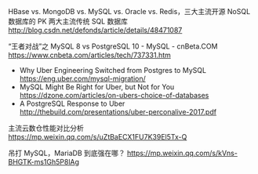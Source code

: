 
HBase vs. MongoDB vs. MySQL vs. Oracle vs. Redis，三大主流开源 NoSQL 数据库的 PK 两大主流传统 SQL 数据库 
http://blog.csdn.net/defonds/article/details/48471087

“王者对战”之 MySQL 8 vs PostgreSQL 10 - MySQL - cnBeta.COM https://www.cnbeta.com/articles/tech/737331.htm
- Why Uber Engineering Switched from Postgres to MySQL https://eng.uber.com/mysql-migration/
- MySQL Might Be Right for Uber, but Not for You https://dzone.com/articles/on-ubers-choice-of-databases
- A PostgreSQL Response to Uber http://thebuild.com/presentations/uber-perconalive-2017.pdf

主流云数仓性能对比分析 https://mp.weixin.qq.com/s/uZtBaECX1FU7K39El5Tx-Q

吊打 MySQL，MariaDB 到底强在哪？ https://mp.weixin.qq.com/s/kVns-BHGTK-ms1Gh5P8lAg
